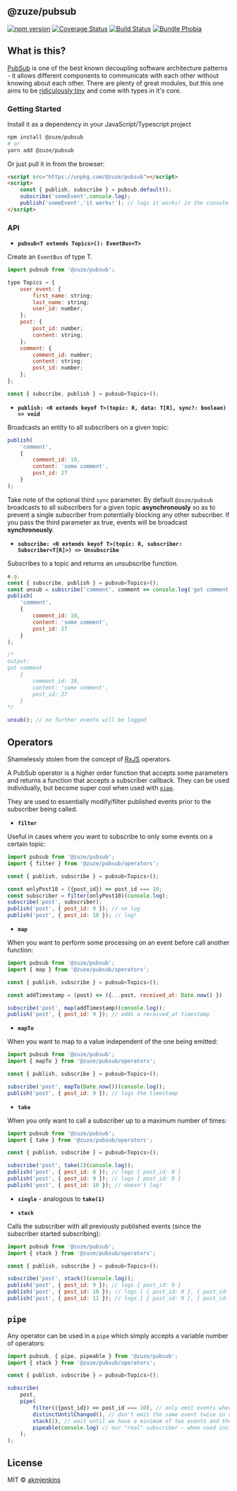 ## @zuze/pubsub

[![npm version](https://img.shields.io/npm/v/@zuze/pubsub.svg)](https://npmjs.org/package/@zuze/pubsub)
[![Coverage Status](https://coveralls.io/repos/github/zuze-lab/pubsub/badge.svg)](https://coveralls.io/github/zuze-lab/pubsub)
[![Build Status](https://travis-ci.com/zuze-lab/pubsub.svg)](https://travis-ci.com/zuze-lab/pubsub)
[![Bundle Phobia](https://badgen.net/bundlephobia/minzip/@zuze/pubsub)](https://bundlephobia.com/result?p=@zuze/pubsub)

## What is this?

[PubSub](https://en.wikipedia.org/wiki/Publish%E2%80%93subscribe_pattern) is one of the best known decoupling software architecture patterns - it allows different components to communicate with each other without knowing about each other. There are plenty of great modules, but this one aims to be [ridiculously tiny](https://bundlephobia.com/result?p=@zuze/pubsub) and come with types in it's core.

### Getting Started

Install it as a dependency in your JavaScript/Typescript project

```bash
npm install @zuze/pubsub
# or
yarn add @zuze/pubsub
```

Or just pull it in from the browser:

```html
<script src="https://unpkg.com/@zuze/pubsub"></script>
<script>
    const { publish, subscribe } = pubsub.default();
    subscribe('someEvent',console.log);
    publish('someEvent','it works!'); // logs it works! in the console
</script>
```

### API

- **`pubsub<T extends Topics>(): EventBus<T>`**

Create an `EventBus` of type T.

```js
import pubsub from '@zuze/pubsub';

type Topics = {
    user_event: {
        first_name: string;
        last_name: string;
        user_id: number;
    };
    post: {
        post_id: number;
        content: string;
    };
    comment: {
        comment_id: number;
        content: string;
        post_id: number;
    };
};

const { subscribe, publish } = pubsub<Topics>();
```


- **`publish: <R extends keyof T>(topic: R, data: T[R], sync?: boolean) => void`**

Broadcasts an entity to all subscribers on a given topic:

```js
publish(
    'comment',
    {
        comment_id: 10,
        content: 'some comment',
        post_id: 27
    }
);
```

Take note of the optional third `sync` parameter. By default `@zuze/pubsub` broadcasts to all subscribers for a given topic **asynchronously** so as to prevent a single subscriber from potentially blocking any other subscriber. If you pass the third parameter as true, events will be broadcast **synchronously**.

- **`subscribe: <R extends keyof T>(topic: R, subscriber: Subscriber<T[R]>) => Unsubscribe`**

Subscribes to a topic and returns an unsubscribe function.

```js
e.g. 
const { subscribe, publish } = pubsub<Topics>();
const unsub = subscribe('comment', comment => console.log('got comment',comment));
publish(
    'comment',
    {
        comment_id: 10,
        content: 'some comment',
        post_id: 27
    }
);

/*
output:
got comment
    {
        comment_id: 10,
        content: 'some comment',
        post_id: 27
    }
*/

unsub(); // no further events will be logged
```

## Operators

Shamelessly stolen from the concept of [RxJS](https://rxjs-dev.firebaseapp.com/guide/operators) operators.

A PubSub operator is a higher order function that accepts some parameters and returns a function that accepts a subscriber callback. They can be used individually, but become super cool when used with [`pipe`](#pipe).

They are used to essentially modify/filter published events prior to the subscriber being called.

- **`filter`**

Useful in cases where you want to subscribe to only some events on a certain topic:

```js
import pubsub from '@zuze/pubsub';
import { filter } from '@zuze/pubsub/operators';

const { publish, subscribe } = pubsub<Topics>();

const onlyPost10 = ({post_id}) => post_id === 10;
const subscriber = filter(onlyPost10)(console.log);
subscribe('post', subscriber);
publish('post', { post_id: 9 }); // no log
publish('post', { post_id: 10 }); // log!
```

- **`map`**

When you want to perform some processing on an event before call another function:

```js
import pubsub from '@zuze/pubsub';
import { map } from '@zuze/pubsub/operators';

const { publish, subscribe } = pubsub<Topics>();

const addTimestamp = (post) => ({...post, received_at: Date.now() })

subscribe('post', map(addTimestamp)(console.log));
publish('post', { post_id: 9 }); // adds a received_at timestamp
```

- **`mapTo`**

When you want to map to a value independent of the one being emitted:

```js
import pubsub from '@zuze/pubsub';
import { mapTo } from '@zuze/pubsub/operators';

const { publish, subscribe } = pubsub<Topics>();

subscribe('post', mapTo(Date.now())(console.log));
publish('post', { post_id: 9 }); // logs the timestamp
```

- **`take`**

When you only want to call a subscriber up to a maximum number of times:

```js
import pubsub from '@zuze/pubsub';
import { take } from '@zuze/pubsub/operators';

const { publish, subscribe } = pubsub<Topics>();

subscribe('post', take(2)(console.log));
publish('post', { post_id: 8 }); // logs { post_id: 8 }
publish('post', { post_id: 9 }); // logs { post_id: 9 }
publish('post', { post_id: 10 }); // doesn't log!
```

- **`single`** - analogous to **`take(1)`**

- **`stack`**

Calls the subscriber with all previously published events (since the subscriber started subscribing):
```js
import pubsub from '@zuze/pubsub';
import { stack } from '@zuze/pubsub/operators';

const { publish, subscribe } = pubsub<Topics>();

subscribe('post', stack()(console.log));
publish('post', { post_id: 9 }); // logs { post_id: 9 }
publish('post', { post_id: 10 }); // logs [ { post_id: 9 }, { post_id: 10 } ]
publish('post', { post_id: 11 }); // logs [ { post_id: 9 }, { post_id: 10 }, { post_id: 11} ]
```

## `pipe`

Any operator can be used in a `pipe` which simply accepts a variable number of operators:

```js
import pubsub, { pipe, pipeable } from '@zuze/pubsub';
import { stack } from '@zuze/pubsub/operators';

const { publish, subscribe } = pubsub<Topics>();

subscribe(
    post,
    pipe(
        filter(({post_id}) => post_id === 10), // only emit events where the post_id is 10
        distinctUntilChanged(), // don't emit the same event twice in a row
        stack(2), // wait until we have a minimum of two events and then emit all as an ever increasing array
        pipeable(console.log) // our "real" subscriber - when used inside a pipe it must be wrapped in pipeable
    );    
);

```

## License

MIT © [akmjenkins](https://github.com/akmjenkins)